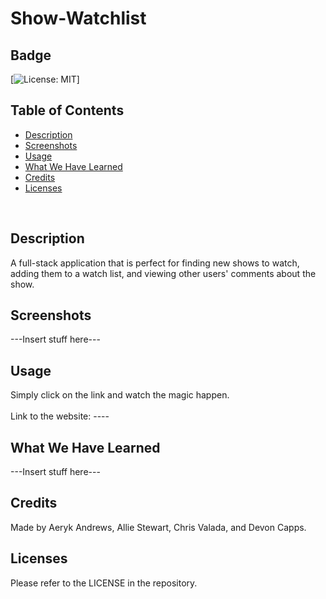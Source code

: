 # Show-Watchlist

## Badge
[![License: MIT](https://img.shields.io/badge/License-MIT-yellow.svg)]
</br>

## Table of Contents
- [Description](#description)
- [Screenshots](#screenshots)
- [Usage](#usage)
- [What We Have Learned](#what-i-have-learned)
- [Credits](#credits)
- [Licenses](#licenses)
</br>

## Description
A full-stack application that is perfect for finding new shows to watch, </br> 
adding them to a watch list, and viewing other users' comments about the show. </br> 

## Screenshots
---Insert stuff here--- </br> 

## Usage
Simply click on the link and watch the magic happen. </br>  
Link to the website: ---- </br>

## What We Have Learned
---Insert stuff here---

## Credits
Made by Aeryk Andrews, Allie Stewart, Chris Valada, and Devon Capps. </br>

## Licenses
Please refer to the LICENSE in the repository. </br>

